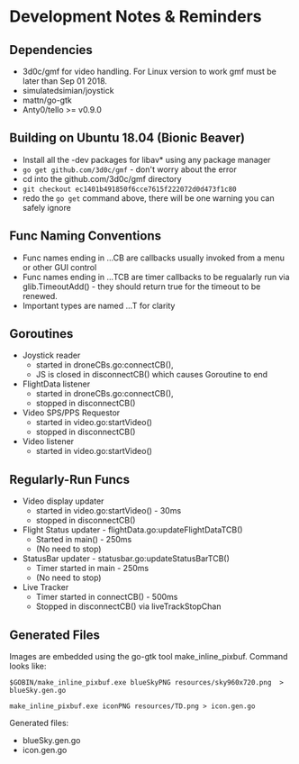 # Development Notes & Reminders
## Dependencies
* 3d0c/gmf for video handling. For Linux version to work gmf must be later than Sep 01 2018.
* simulatedsimian/joystick
* mattn/go-gtk
* Anty0/tello >= v0.9.0

## Building on Ubuntu 18.04 (Bionic Beaver)
* Install all the -dev packages for libav* using any package manager
* `go get github.com/3d0c/gmf` - don't worry about the error
* cd into the github.com/3d0c/gmf directory
* `git checkout ec1401b491850f6cce7615f222072d0d473f1c80`
* redo the `go get` command above, there will be one warning you can safely ignore
  
## Func Naming Conventions
* Func names ending in ...CB are callbacks usually invoked from a menu or other GUI control
* Func names ending in ...TCB are timer callbacks to be regualarly run  via glib.TimeoutAdd() - they should return true for the timeout to be renewed.
* Important types are named ...T for clarity

## Goroutines
* Joystick reader 
  * started in droneCBs.go:connectCB(),
  * JS is closed in disconnectCB() which causes Goroutine to end
* FlightData listener 
  * started in droneCBs.go:connectCB(), 
  * stopped in disconnectCB()
* Video SPS/PPS Requestor 
  * started in video.go:startVideo()
  * stopped in disconnectCB()
* Video listener 
  * started in video.go:startVideo()

## Regularly-Run Funcs
* Video display updater
  * started in video.go:startVideo() - 30ms
  * stopped in disconnectCB()
* Flight Status updater - flightData.go:updateFlightDataTCB()
  * Started in main() - 250ms
  * (No need to stop)
* StatusBar updater - statusbar.go:updateStatusBarTCB()
  * Timer started in main - 250ms
  * (No need to stop)
* Live Tracker
  * Timer started in connectCB() - 500ms
  * Stopped in disconnectCB() via liveTrackStopChan

## Generated Files
Images are embedded using the go-gtk tool make_inline_pixbuf.  Command looks like:

`$GOBIN/make_inline_pixbuf.exe blueSkyPNG resources/sky960x720.png  > blueSky.gen.go`

 `make_inline_pixbuf.exe iconPNG resources/TD.png > icon.gen.go`

Generated files:
* blueSky.gen.go
* icon.gen.go
  